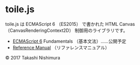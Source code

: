 # toile.js

toile.js は ECMAScript 6 （ES2015） で書かれた HTML Canvas （CanvasRenderingContext2D） 制御用のライブラリです。

* [ECMAScript 6](https://github.com/TakashiNishimura/HelloWorld/tree/master/ECMAScript6) Fundamentals （基本文法）……公開予定
* [Reference Manual](https://github.com/TakashiNishimura/toile.js/blob/master/doc/reference.md) （リファレンスマニュアル）

© 2017 Takashi Nishimura
